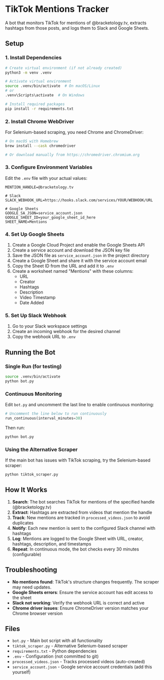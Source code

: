 # TikTok Mentions Tracker

A bot that monitors TikTok for mentions of @bracketology.tv, extracts hashtags from those posts, and logs them to Slack and Google Sheets.

## Setup

### 1. Install Dependencies

```bash
# Create virtual environment (if not already created)
python3 -m venv .venv

# Activate virtual environment
source .venv/bin/activate  # On macOS/Linux
# or
.venv\Scripts\activate  # On Windows

# Install required packages
pip install -r requirements.txt
```

### 2. Install Chrome WebDriver

For Selenium-based scraping, you need Chrome and ChromeDriver:

```bash
# On macOS with Homebrew
brew install --cask chromedriver

# Or download manually from https://chromedriver.chromium.org
```

### 3. Configure Environment Variables

Edit the `.env` file with your actual values:

```env
MENTION_HANDLE=@bracketology.tv

# Slack
SLACK_WEBHOOK_URL=https://hooks.slack.com/services/YOUR/WEBHOOK/URL

# Google Sheets
GOOGLE_SA_JSON=service_account.json
GOOGLE_SHEET_ID=your_google_sheet_id_here
SHEET_NAME=Mentions
```

### 4. Set Up Google Sheets

1. Create a Google Cloud Project and enable the Google Sheets API
2. Create a service account and download the JSON key file
3. Save the JSON file as `service_account.json` in the project directory
4. Create a Google Sheet and share it with the service account email
5. Copy the Sheet ID from the URL and add it to `.env`
6. Create a worksheet named "Mentions" with these columns:
   - URL
   - Creator
   - Hashtags
   - Description
   - Video Timestamp
   - Date Added

### 5. Set Up Slack Webhook

1. Go to your Slack workspace settings
2. Create an incoming webhook for the desired channel
3. Copy the webhook URL to `.env`

## Running the Bot

### Single Run (for testing)
```bash
source .venv/bin/activate
python bot.py
```

### Continuous Monitoring
Edit `bot.py` and uncomment the last line to enable continuous monitoring:
```python
# Uncomment the line below to run continuously
run_continuous(interval_minutes=30)
```

Then run:
```bash
python bot.py
```

### Using the Alternative Scraper
If the main bot has issues with TikTok scraping, try the Selenium-based scraper:
```bash
python tiktok_scraper.py
```

## How It Works

1. **Search**: The bot searches TikTok for mentions of the specified handle (@bracketology.tv)
2. **Extract**: Hashtags are extracted from videos that mention the handle
3. **Track**: New mentions are tracked in `processed_videos.json` to avoid duplicates
4. **Notify**: Each new mention is sent to the configured Slack channel with hashtags
5. **Log**: Mentions are logged to the Google Sheet with URL, creator, hashtags, description, and timestamps
6. **Repeat**: In continuous mode, the bot checks every 30 minutes (configurable)

## Troubleshooting

- **No mentions found**: TikTok's structure changes frequently. The scraper may need updates.
- **Google Sheets errors**: Ensure the service account has edit access to the sheet
- **Slack not working**: Verify the webhook URL is correct and active
- **Chrome driver issues**: Ensure ChromeDriver version matches your Chrome browser version

## Files

- `bot.py` - Main bot script with all functionality
- `tiktok_scraper.py` - Alternative Selenium-based scraper
- `requirements.txt` - Python dependencies
- `.env` - Configuration (not committed to git)
- `processed_videos.json` - Tracks processed videos (auto-created)
- `service_account.json` - Google service account credentials (add this yourself)